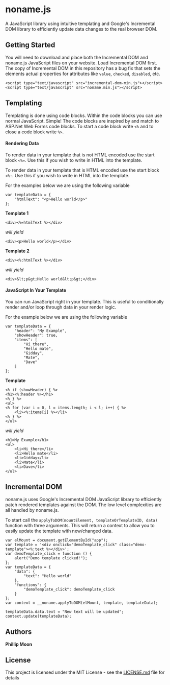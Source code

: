 # noname.js

A JavaScript library using intuitive templating and Google's Incremental DOM library to efficiently update data changes to the real browser DOM.

## Getting Started

You will need to download and place both the Incremental DOM and noname.js JavaScript files on your website.  Load Incremental DOM first.  The copy of Incremental DOM in this repository has a bug fix that sets the elements actual properties for attributes like `value`, `checked`, `disabled`, etc.

```
<script type="text/javascript" src="incremental-dom-min.js"></script>
<script type="text/javascript" src="noname.min.js"></script>
```

## Templating

Templating is done using code blocks.  Within the code blocks you can use normal JavaScript.  Simple!  The code blocks are inspired by and match to ASP.Net Web Forms code blocks.  To start a code block write `<%` and to close a code block write `%>`.


#### Rendering Data
To render data in your template that is not HTML encoded use the start block `<%=`.  Use this if you wish to write in HTML into the template.

To render data in your template that is HTML encoded use the start block `<%:`.  Use this if you wish to write in HTML into the template.

For the examples below we are using the following variable
```
var templateData = {
	"htmlText": "<p>Hello world</p>"
};
```
**Template 1**
```
<div><%=htmlText %></div>
```
*will yield*
```
<div><p>Hello world</p></div>
```
**Template 2**
```
<div><%:htmlText %></div>
```
*will yield*
```
<div>&lt;p&gt;Hello world&lt;p&gt;</div>
```

#### JavaScript In Your Template
You can run JavaScript right in your template.  This is useful to conditionally render and/or loop through data in your render logic.

For the example below we are using the following variable
```
var templateData = {
	"header": "My Example",
	"showHeader": true,
	"items": [
		"Hi there",
		"Hello mate",
		"Gidday",
		"Mate",
		"Dave"
	]
};
```
**Template**
```
<% if (showHeader) { %>
<h1><%:header %></h1>
<% } %>
<ul>
<% for (var i = 0, l = items.length; i < l; i++) { %>
	<li><%:items[i] %></li>
<% } %>
</ul>
```
*will yield*
```
<h1>My Example</h1>
<ul>
	<li>Hi there</li>
	<li>Hello mate</li>
	<li>Gidday</li>
	<li>Mate</li>
	<li>Dave</li>
</ul>
```
## Incremental DOM
noname.js uses Google's Incremental DOM JavaScript library to efficiently patch rendered templates against the DOM.  The low level complexities are all handled by noname.js.

To start call the `applyToDOM(mountElement, templateOrTemplateID, data)` function with three arguments.  This will return a context to allow you to easily update the template with new/changed data.

```
var elMount = document.getElementById("app");
var template = '<div onclick="demoTemplate_click" class="demo-template"><%:text %></div>';
var demoTemplate_click = function () {
	alert("Demo template clicked!");
};
var templateData = {
	"data": {
		"text": "Hello world"
	},
	"functions": {
		"demoTemplate_click": demoTemplate_click
	}
};
var context = __noname.applyToDOM(elMount, template, templateData);

templateData.data.text = "New text will be updated";
context.update(templateData);
```

## Authors

**Phillip Moon**

## License

This project is licensed under the MIT License - see the [LICENSE.md](LICENSE.md) file for details